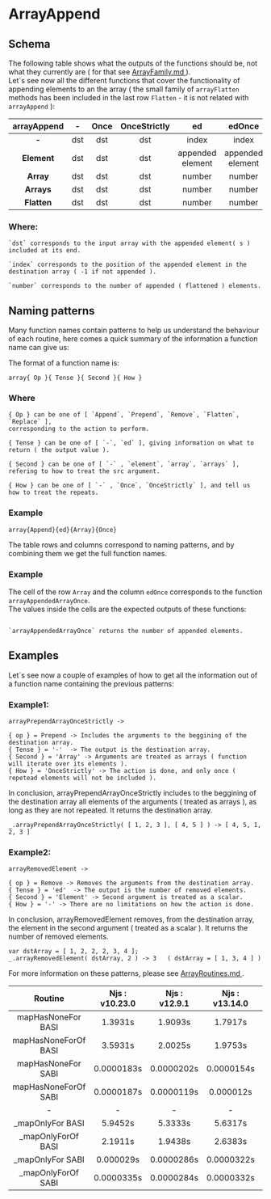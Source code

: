 # ArrayAppend

## Schema

  The following table shows what the outputs of the functions should be, not what they currently are ( for that see
  [ ArrayFamily.md ](ArrayFamily.md) ).  
  Let´s see now all the different functions that cover the functionality of appending elements to an the array
  ( the small family of `arrayFlatten` methods has been included in the last row `Flatten` - it is not related with `arrayAppend` ):

  | **arrayAppend** | **-**  | **Once** | **OnceStrictly** | **ed**           | **edOnce**       | **edOnceStrictly** |
  | :-------------: | :----: | :------: | :--------------: | :--------------: | :--------------: | :----------------: |
  | **-**           | dst    | dst      | dst              | index            | index            | index              |
  | **Element**     | dst    | dst      | dst              | appended element | appended element | appended element   |
  | **Array**       | dst    | dst      | dst              | number           | number           | number             |
  | **Arrays**      | dst    | dst      | dst              | number           | number           | number             |
  | **Flatten**     | dst    | dst      | dst              | number           | number           | number             |

### Where:

    `dst` corresponds to the input array with the appended element( s ) included at its end.

    `index` corresponds to the position of the appended element in the destination array ( -1 if not appended ).

    `number` corresponds to the number of appended ( flattened ) elements.

## Naming patterns

Many function names contain patterns to help us understand the behaviour of each routine, here comes a quick summary of the information a function name can give us:

The format of a function name is:  

`array{ Op }{ Tense }{ Second }{ How }`

### Where

    { Op } can be one of [ `Append`, `Prepend`, `Remove`, `Flatten`, `Replace` ],
    corresponding to the action to perform.

    { Tense } can be one of [ `-`, `ed` ], giving information on what to return ( the output value ).

    { Second } can be one of [ `-` , `element`, `array`, `arrays` ], refering to how to treat the src argument.

    { How } can be one of [ `-` , `Once`, `OnceStrictly` ], and tell us how to treat the repeats.

### Example

```
array{Append}{ed}{Array}{Once}
```

  The table rows and columns correspond to naming patterns, and by combining them we get the full function names.

### Example

  The cell of the row `Array` and the column `edOnce` corresponds to the function `arrayAppendedArrayOnce`.  
  The values inside the cells are the expected outputs of these functions:  

  ```

  `arrayAppendedArrayOnce` returns the number of appended elements.

  ```

## Examples

  Let´s see now a couple of examples of how to get all the information out of a function name containing
  the previous patterns:

### Example1:

  ```
  arrayPrependArrayOnceStrictly ->

  { op } = Prepend -> Includes the arguments to the beggining of the destination array.   
  { Tense } = '-'  -> The output is the destination array.
  { Second } = 'Array' -> Arguments are treated as arrays ( function will iterate over its elements ).
  { How } = 'OnceStrictly' -> The action is done, and only once ( repetead elements will not be included ).
  ```
  In conclusion, arrayPrependArrayOnceStrictly includes to the beggining of the destination array all elements
  of the arguments ( treated as arrays ), as long as they are not repeated. It returns the destination array.

  ```
  _.arrayPrependArrayOnceStrictly( [ 1, 2, 3 ], [ 4, 5 ] ) -> [ 4, 5, 1, 2, 3 ]
  ```

### Example2:

  ```
  arrayRemovedElement ->

  { op } = Remove -> Removes the arguments from the destination array.   
  { Tense } = 'ed'  -> The output is the number of removed elements.
  { Second } = 'Element' -> Second argument is treated as a scalar.
  { How } = '-' -> There are no limitations on how the action is done.
  ```
  In conclusion, arrayRemovedElement removes, from the destination array, the element
  in the second argument ( treated as a scalar ). It returns the number of removed elements.

  ```
  var dstArray = [ 1, 2, 2, 2, 3, 4 ];  
  _.arrayRemovedElement( dstArray, 2 ) -> 3   ( dstArray = [ 1, 3, 4 ] )

  ```

  For more information on these patterns, please see [ ArrayRoutines.md ](ArrayRoutines.md).


  | **Routine**          | **Njs : v10.23.0** | **Njs : v12.9.1** | **Njs : v13.14.0** | **Njs : v14.15.1** | **Njs : v15.4.0** |
  | :------------------: | :----------------: | :---------------: | :----------------: | :----------------: | :---------------: |
  | mapHasNoneFor BASI   | 1.3931s            | 1.9093s           | 1.7917s            | 1.8383s            | 2.0569s           |
  | mapHasNoneForOf BASI | 3.5931s            | 2.0025s           | 1.9753s            | 2.0242s            | 2.1874s           |
  | mapHasNoneFor SABI   | 0.0000183s         | 0.0000202s        | 0.0000154s         | 0.0000166s         | 0.0000188s        |
  | mapHasNoneForOf SABI | 0.0000187s         | 0.0000119s        | 0.000012s          | 0.0000155s         | 0.0000185s        |
  | -                    | -                  | -                 | -                  | -                  | -                 |
  | _mapOnlyFor BASI     | 5.9452s            | 5.3333s           | 5.6317s            | 5.6224s            | 3.8146s           |
  | _mapOnlyForOf BASI   | 2.1911s            | 1.9438s           | 2.6383s            | 2.238s             | 2.1645s           |
  | _mapOnlyFor SABI     | 0.000029s          | 0.0000286s        | 0.0000322s         | 0.0000304s         | 0.0000321s        |
  | _mapOnlyForOf SABI   | 0.0000335s         | 0.0000284s        | 0.0000332s         | 0.000031s          | 0.0000335s        |